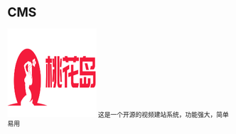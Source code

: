 # CMS

<img src="https://raw.githubusercontent.com/TaohuadaoTech/CMS/main/logo.png" alt="项目 Logo" width="200" height="200">
这是一个开源的视频建站系统，功能强大，简单易用

